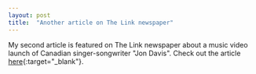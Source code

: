 ```yaml
---
layout: post
title:  "Another article on The Link newspaper"
---
```


My second article is featured on The Link newspaper about a music video launch of Canadian singer-songwriter "Jon Davis".
Check out the article [here](http://thelinknewspaper.ca/blogs/entry/6238){:target="_blank"}.

